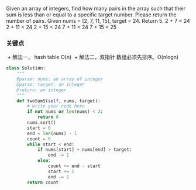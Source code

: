 Given an array of integers, find how many pairs in the array such that their sum is less than or equal to a specific target number. Please return the number of pairs.
Given nums = [2, 7, 11, 15], target = 24. 
Return 5. 
2 + 7 < 24
2 + 11 < 24
2 + 15 < 24
7 + 11 < 24
7 + 15 < 25

### 关键点 ###
  + 解法一， hash table O(n)
  + 解法二，双指针 数组必须先排序。O(nlogn)
 
```python
class Solution:
    """
    @param: nums: an array of integer
    @param: target: an integer
    @return: an integer
    """
    def twoSum5(self, nums, target):
        # write your code here
        if not nums or len(nums) < 2:
            return 0
        nums.sort()
        start = 0
        end = len(nums) - 1
        count = 0
        while start < end:
            if nums[start] + nums[end] > target:
                end -= 1
            else:
                count += end - start
                start += 1
                end -= 1
        return count
```

